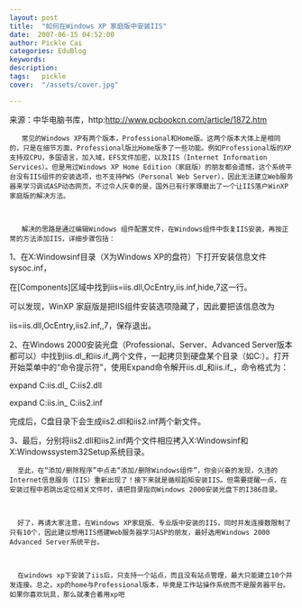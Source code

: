 ```yaml
---
layout: post  
title:  "如何在Windows XP 家庭版中安装IIS"
date:  2007-06-15 04:52:00
author: Pickle Cai  
categories: EduBlog  
keywords: 
description:   
tags:	pickle   
cover:  "/assets/cover.jpg"  

---
```


来源：中华电脑书库，http:http://www.pcbookcn.com/article/1872.htm



       常见的Windows XP有两个版本，Professional和Home版。这两个版本大体上是相同的，只是在细节方面，Professional版比Home版多了一些功能。例如Professional版的XP支持双CPU，多国语言，加入域，EFS文件加密，以及IIS（Internet Information Services）。但是用过Windows XP Home Edition（家庭版）的朋友都会遗憾，这个系统平台没有IIS组件的安装选项，也不支持PWS（Personal Web Server），因此无法建立Web服务器来学习调试ASP动态网页。不过令人庆幸的是，国外已有行家琢磨出了一个让IIS落户WinXP 家庭版的解决方法。



       解决的思路是通过编辑Windows 组件配置文件，在Windows组件中恢复IIS安装，再按正常的方法添加IIS，详细步骤包括：



1、在X:Windowsinf目录（X为Windows XP的盘符）下打开安装信息文件sysoc.inf，

在[Components]区域中找到iis=iis.dll,OcEntry,iis.inf,hide,7这一行。

可以发现，WinXP 家庭版是把IIS组件安装选项隐藏了，因此要把该信息改为

iis=iis.dll,OcEntry,iis2.inf,,7，保存退出。



2、在Windows 2000安装光盘（Professional、Server、Advanced Server版本都可以）中找到iis.dl_和iis.if_两个文件，一起拷贝到硬盘某个目录（如C:）。打开开始菜单中的“命令提示符”，使用Expand命令解开iis.dl_和iis.if_，命令格式为：

expand  C:iis.dl_  C:iis2.dll

expand  C:iis.in_  C:iis2.inf

完成后，C盘目录下会生成iis2.dll和iis2.inf两个新文件。



3、最后，分别将iis2.dll和iis2.inf两个文件相应拷入X:Windowsinf和X:Windowssystem32Setup系统目录。



      至此，在“添加/删除程序”中点击“添加/删除Windows组件”，你会兴奋的发现，久违的Internet信息服务（IIS）重新出现了！接下来就是循规蹈矩安装IIS。但需要提醒一点，在安装过程中若跳出定位相关文件时，请把目录指向Windows 2000安装光盘下的I386目录。



      好了，再请大家注意，在Windows XP家庭版、专业版中安装的IIS，同时并发连接数限制了只有10个，因此建议想用IIS搭建Web服务器学习ASP的朋友，最好选用Windows 2000 Advanced Server系统平台。



      在windows xp下安装了iis后，只支持一个站点，而且没有站点管理，最大只能建立10个并发连接。总之，xp的home与Professional版本，毕竟是工作站操作系统而不是服务器平台。如果你喜欢玩具，那么就凑合着用xp吧





		    
